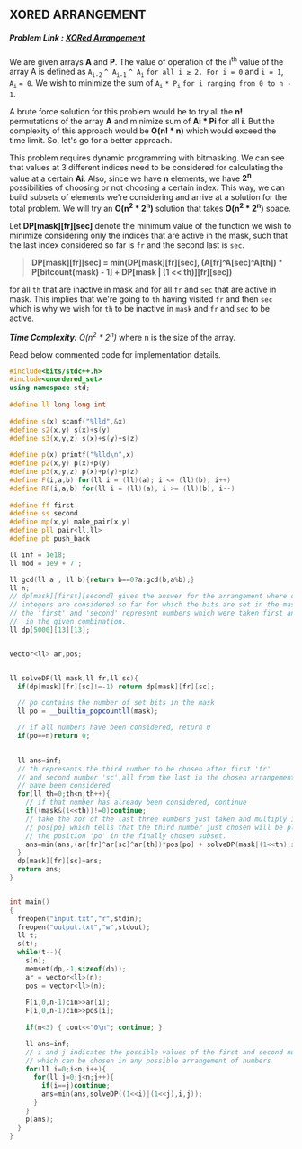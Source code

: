 ## XORED ARRANGEMENT
##### Problem Link : [XORed Arrangement](https://hack.codingblocks.com/contests/c/1001/1225)  

We are given arrays **A** and **P**. The value of operation of the i<sup>th</sup> value of the array A is defined as `A`<sub>`i-2`</sub> `^ A`<sub>`i-1`</sub>  `^ A`<sub>`i`</sub> `for all i ≥ 2. For i = 0` and `i = 1`, `A`<sub>`i`</sub> `= 0`. We wish to minimize the sum of `A`<sub>`i`</sub> `* P`<sub>`i`</sub> `for i ranging from 0 to n - 1`.

A brute force solution for this problem would be to try all the **n!** permutations of the array **A** and minimize sum of **Ai * Pi** for all **i**. But the complexity of this approach would be **O(n! * n)** which would exceed the time limit. So, let's go for a better approach.

This problem requires dynamic programming with bitmasking. We can see that values at 3 different indices need to be considered for calculating the value at a certain **Ai**. Also, since we have **n** elements, we have **2<sup>n</sup>** possibilities of choosing or not choosing a certain index. This way, we can build subsets of elements we're considering and arrive at a solution for the total problem. We will try an **O(n<sup>2</sup> * 2<sup>n</sup>)** solution that takes **O(n<sup>2</sup> * 2<sup>n</sup>)** space.

Let **DP[mask][fr][sec]** denote the minimum value of the function we wish to minimize considering only the indices that are active in the mask, such that the last index considered so far is `fr` and the second last is `sec`.

>**DP[mask][fr][sec] = min(DP[mask][fr][sec], (A[fr]^A[sec]^A[th]) * P[bitcount(mask) - 1] + DP[mask | (1 << th)][fr][sec])**
 
for all `th` that are inactive in mask and for all `fr` and `sec` that are active in mask. This implies that we're going to `th` having visited `fr` and then `sec` which is why we wish for `th` to be inactive in `mask` and `fr` and `sec` to be active.

_**Time Complexity:** O(n<sup>2</sup> * 2<sup>n</sup>)_ where n is the size of the array.

Read below commented code for implementation details.
```C++
#include<bits/stdc++.h>
#include<unordered_set>
using namespace std;
 
#define ll long long int
 
#define s(x) scanf("%lld",&x)
#define s2(x,y) s(x)+s(y)
#define s3(x,y,z) s(x)+s(y)+s(z)
 
#define p(x) printf("%lld\n",x)
#define p2(x,y) p(x)+p(y)
#define p3(x,y,z) p(x)+p(y)+p(z)
#define F(i,a,b) for(ll i = (ll)(a); i <= (ll)(b); i++)
#define RF(i,a,b) for(ll i = (ll)(a); i >= (ll)(b); i--)
 
#define ff first
#define ss second
#define mp(x,y) make_pair(x,y)
#define pll pair<ll,ll>
#define pb push_back

ll inf = 1e18;
ll mod = 1e9 + 7 ;

ll gcd(ll a , ll b){return b==0?a:gcd(b,a%b);}
ll n;
// dp[mask][first][second] gives the answer for the arrangement where only those
// integers are considered so far for which the bits are set in the mask and 
// the 'first' and 'second' represent numbers which were taken first and second 
//  in the given combination.
ll dp[5000][13][13];


vector<ll> ar,pos;


ll solveDP(ll mask,ll fr,ll sc){
  if(dp[mask][fr][sc]!=-1) return dp[mask][fr][sc];

  // po contains the number of set bits in the mask
  ll po = __builtin_popcountll(mask);

  // if all numbers have been considered, return 0
  if(po==n)return 0;

  
  ll ans=inf;
  // th represents the third number to be chosen after first 'fr' 
  // and second number 'sc',all from the last in the chosen arrangement,
  // have been considered
  for(ll th=0;th<n;th++){
    // if that number has already been considered, continue
    if((mask&(1<<th))!=0)continue;
    // take the xor of the last three numbers just taken and multiply it with
    // pos[po] which tells that the third number just chosen will be placed at
    // the position 'po' in the finally chosen subset.
    ans=min(ans,(ar[fr]^ar[sc]^ar[th])*pos[po] + solveDP(mask|(1<<th),sc,th));
  }
  dp[mask][fr][sc]=ans;
  return ans;
}


int main()
{
  freopen("input.txt","r",stdin);
  freopen("output.txt","w",stdout);
  ll t;
  s(t);
  while(t--){
    s(n);
    memset(dp,-1,sizeof(dp));
    ar = vector<ll>(n);
    pos = vector<ll>(n);
    
    F(i,0,n-1)cin>>ar[i];
    F(i,0,n-1)cin>>pos[i];
    
    if(n<3) { cout<<"0\n"; continue; }

    ll ans=inf;
    // i and j indicates the possible values of the first and second numbers 
    // which can be chosen in any possible arrangement of numbers
    for(ll i=0;i<n;i++){
      for(ll j=0;j<n;j++){
        if(i==j)continue;
        ans=min(ans,solveDP((1<<i)|(1<<j),i,j));
      }
    }
    p(ans);
  }
}
```
